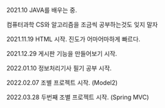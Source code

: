 2021.10 JAVA를 배우는 중.

컴퓨터과학 CS와 알고리즘을 조금씩 공부하는것도 잊지 말자

2021.11.19 HTML 시작. 진도가 어마어마하게 빠르다.

2021.12.29 게시판 기능을 만들어보기 시작.

2022.01.10 정보처리기사 필기 공부 시작.

2022.02.07 조별 프로젝트 시작. (Model2)

2022.03.28 두번째 조별 프로젝트 시작. (Spring MVC)
<!---
GreenShrew/GreenShrew is a ✨ special ✨ repository because its `README.md` (this file) appears on your GitHub profile.
You can click the Preview link to take a look at your changes.
--->
